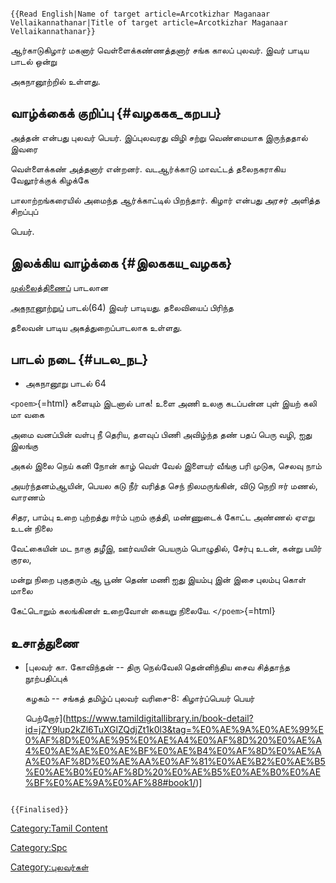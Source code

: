 ```{=mediawiki}
{{Read English|Name of target article=Arcotkizhar Maganaar Vellaikannathanar|Title of target article=Arcotkizhar Maganaar Vellaikannathanar}}
```
ஆர்காடுகிழார் மகனார் வெள்ளைக்கண்ணத்தனார் சங்க காலப் புலவர். இவர் பாடிய பாடல் ஒன்று
அகநானூற்றில் உள்ளது.

## வாழ்க்கைக் குறிப்பு {#வழககக_கறபப}

அத்தன் என்பது புலவர் பெயர். இப்புலவரது விழி சற்று வெண்மையாக இருந்ததால் இவரை
வெள்ளைக்கண் அத்தனார் என்றனர். வடஆர்க்காடு மாவட்டத் தலைநகராகிய வேலூர்க்குக் கிழக்கே
பாலாற்றங்கரையில் அமைந்த ஆர்க்காட்டில் பிறந்தார். கிழார் என்பது அரசர் அளித்த சிறப்புப்
பெயர்.

## இலக்கிய வாழ்க்கை {#இலககய_வழகக}

[முல்லைத்திணைப](முல்லைத்_திணை "wikilink")் பாடலான
[அகநானூற்றுப்](அகநானூறு "wikilink") பாடல்(64) இவர் பாடியது. தலைவியைப் பிரிந்த
தலைவன் பாடிய அகத்துறைப்பாடலாக உள்ளது.

## பாடல் நடை {#படல_நட}

-   அகநானூறு பாடல் 64

`<poem>`{=html} களையும் இடனால் பாக! உளை அணி உலகு கடப்பன்ன புள் இயற் கலி மா வகை
அமை வனப்பின் வள்பு நீ தெரிய, தளவுப் பிணி அவிழ்ந்த தண் பதப் பெரு வழி, ஐது இலங்கு
அகல் இலை நெய் கனி நோன் காழ் வெள் வேல் இளையர் வீங்கு பரி முடுக, செலவு நாம்
அயர்ந்தனம்ஆயின், பெயல கடு நீர் வரித்த செந் நிலமருங்கின், விடு நெறி ஈர் மணல், வாரணம்
சிதர, பாம்பு உறை புற்றத்து ஈர்ம் புறம் குத்தி, மண்ணுடைக் கோட்ட அண்ணல் ஏஎறு உடன் நிலை
வேட்கையின் மட நாகு தழீஇ, ஊர்வயின் பெயரும் பொழுதில், சேர்பு உடன், கன்று பயிர் குரல,
மன்று நிறை புகுதரும் ஆ பூண் தெண் மணி ஐது இயம்பு இன் இசை புலம்பு கொள் மாலை
கேட்டொறும் கலங்கினள் உறைவோள் கையறு நிலையே. `</poem>`{=html}

## உசாத்துணை

-   [புலவர் கா. கோவிந்தன் -- திரு நெல்வேலி தென்னிந்திய சைவ சித்தாந்த நூற்பதிப்புக்
    கழகம் -- சங்கத் தமிழ்ப் புலவர் வரிசை-8: கிழார்ப்பெயர் பெயர்
    பெற்றோர்](https://www.tamildigitallibrary.in/book-detail?id=jZY9lup2kZl6TuXGlZQdjZt1k0l3&tag=%E0%AE%9A%E0%AE%99%E0%AF%8D%E0%AE%95%E0%AE%A4%E0%AF%8D%20%E0%AE%A4%E0%AE%AE%E0%AE%BF%E0%AE%B4%E0%AF%8D%E0%AE%AA%E0%AF%8D%E0%AE%AA%E0%AF%81%E0%AE%B2%E0%AE%B5%E0%AE%B0%E0%AF%8D%20%E0%AE%B5%E0%AE%B0%E0%AE%BF%E0%AE%9A%E0%AF%88#book1/)\]

```{=mediawiki}
{{Finalised}}
```
[Category:Tamil Content](Category:Tamil_Content "wikilink")
[Category:Spc](Category:Spc "wikilink")
[Category:புலவர்கள்](Category:புலவர்கள் "wikilink")
